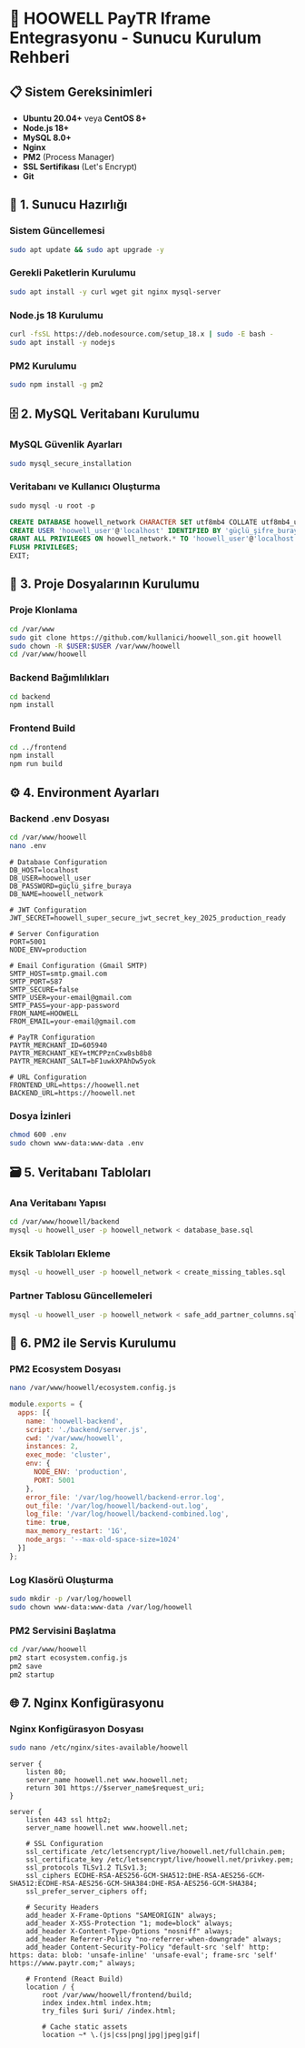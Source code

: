# 🚀 HOOWELL PayTR Iframe Entegrasyonu - Sunucu Kurulum Rehberi

## 📋 Sistem Gereksinimleri

- **Ubuntu 20.04+** veya **CentOS 8+**
- **Node.js 18+**
- **MySQL 8.0+**
- **Nginx**
- **PM2** (Process Manager)
- **SSL Sertifikası** (Let's Encrypt)
- **Git**

## 🔧 1. Sunucu Hazırlığı

### Sistem Güncellemesi
```bash
sudo apt update && sudo apt upgrade -y
```

### Gerekli Paketlerin Kurulumu
```bash
sudo apt install -y curl wget git nginx mysql-server
```

### Node.js 18 Kurulumu
```bash
curl -fsSL https://deb.nodesource.com/setup_18.x | sudo -E bash -
sudo apt install -y nodejs
```

### PM2 Kurulumu
```bash
sudo npm install -g pm2
```

## 🗄️ 2. MySQL Veritabanı Kurulumu

### MySQL Güvenlik Ayarları
```bash
sudo mysql_secure_installation
```

### Veritabanı ve Kullanıcı Oluşturma
```sql
sudo mysql -u root -p

CREATE DATABASE hoowell_network CHARACTER SET utf8mb4 COLLATE utf8mb4_unicode_ci;
CREATE USER 'hoowell_user'@'localhost' IDENTIFIED BY 'güçlü_şifre_buraya';
GRANT ALL PRIVILEGES ON hoowell_network.* TO 'hoowell_user'@'localhost';
FLUSH PRIVILEGES;
EXIT;
```

## 📁 3. Proje Dosyalarının Kurulumu

### Proje Klonlama
```bash
cd /var/www
sudo git clone https://github.com/kullanici/hoowell_son.git hoowell
sudo chown -R $USER:$USER /var/www/hoowell
cd /var/www/hoowell
```

### Backend Bağımlılıkları
```bash
cd backend
npm install
```

### Frontend Build
```bash
cd ../frontend
npm install
npm run build
```

## ⚙️ 4. Environment Ayarları

### Backend .env Dosyası
```bash
cd /var/www/hoowell
nano .env
```

```env
# Database Configuration
DB_HOST=localhost
DB_USER=hoowell_user
DB_PASSWORD=güçlü_şifre_buraya
DB_NAME=hoowell_network

# JWT Configuration
JWT_SECRET=hoowell_super_secure_jwt_secret_key_2025_production_ready

# Server Configuration
PORT=5001
NODE_ENV=production

# Email Configuration (Gmail SMTP)
SMTP_HOST=smtp.gmail.com
SMTP_PORT=587
SMTP_SECURE=false
SMTP_USER=your-email@gmail.com
SMTP_PASS=your-app-password
FROM_NAME=HOOWELL
FROM_EMAIL=your-email@gmail.com

# PayTR Configuration
PAYTR_MERCHANT_ID=605940
PAYTR_MERCHANT_KEY=tMCPPznCxw8sb8b8
PAYTR_MERCHANT_SALT=bF1uwkXPAhDw5yok

# URL Configuration
FRONTEND_URL=https://hoowell.net
BACKEND_URL=https://hoowell.net
```

### Dosya İzinleri
```bash
chmod 600 .env
sudo chown www-data:www-data .env
```

## 🗃️ 5. Veritabanı Tabloları

### Ana Veritabanı Yapısı
```bash
cd /var/www/hoowell/backend
mysql -u hoowell_user -p hoowell_network < database_base.sql
```

### Eksik Tabloları Ekleme
```bash
mysql -u hoowell_user -p hoowell_network < create_missing_tables.sql
```

### Partner Tablosu Güncellemeleri
```bash
mysql -u hoowell_user -p hoowell_network < safe_add_partner_columns.sql
```

## 🔄 6. PM2 ile Servis Kurulumu

### PM2 Ecosystem Dosyası
```bash
nano /var/www/hoowell/ecosystem.config.js
```

```javascript
module.exports = {
  apps: [{
    name: 'hoowell-backend',
    script: './backend/server.js',
    cwd: '/var/www/hoowell',
    instances: 2,
    exec_mode: 'cluster',
    env: {
      NODE_ENV: 'production',
      PORT: 5001
    },
    error_file: '/var/log/hoowell/backend-error.log',
    out_file: '/var/log/hoowell/backend-out.log',
    log_file: '/var/log/hoowell/backend-combined.log',
    time: true,
    max_memory_restart: '1G',
    node_args: '--max-old-space-size=1024'
  }]
};
```

### Log Klasörü Oluşturma
```bash
sudo mkdir -p /var/log/hoowell
sudo chown www-data:www-data /var/log/hoowell
```

### PM2 Servisini Başlatma
```bash
cd /var/www/hoowell
pm2 start ecosystem.config.js
pm2 save
pm2 startup
```

## 🌐 7. Nginx Konfigürasyonu

### Nginx Konfigürasyon Dosyası
```bash
sudo nano /etc/nginx/sites-available/hoowell
```

```nginx
server {
    listen 80;
    server_name hoowell.net www.hoowell.net;
    return 301 https://$server_name$request_uri;
}

server {
    listen 443 ssl http2;
    server_name hoowell.net www.hoowell.net;

    # SSL Configuration
    ssl_certificate /etc/letsencrypt/live/hoowell.net/fullchain.pem;
    ssl_certificate_key /etc/letsencrypt/live/hoowell.net/privkey.pem;
    ssl_protocols TLSv1.2 TLSv1.3;
    ssl_ciphers ECDHE-RSA-AES256-GCM-SHA512:DHE-RSA-AES256-GCM-SHA512:ECDHE-RSA-AES256-GCM-SHA384:DHE-RSA-AES256-GCM-SHA384;
    ssl_prefer_server_ciphers off;

    # Security Headers
    add_header X-Frame-Options "SAMEORIGIN" always;
    add_header X-XSS-Protection "1; mode=block" always;
    add_header X-Content-Type-Options "nosniff" always;
    add_header Referrer-Policy "no-referrer-when-downgrade" always;
    add_header Content-Security-Policy "default-src 'self' http: https: data: blob: 'unsafe-inline' 'unsafe-eval'; frame-src 'self' https://www.paytr.com;" always;

    # Frontend (React Build)
    location / {
        root /var/www/hoowell/frontend/build;
        index index.html index.htm;
        try_files $uri $uri/ /index.html;
        
        # Cache static assets
        location ~* \.(js|css|png|jpg|jpeg|gif|